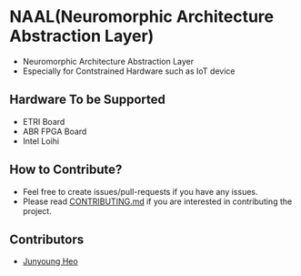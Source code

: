 # NAAL(Neuromorphic Architecture Abstraction Layer)
- Neuromorphic Architecture Abstraction Layer
- Especially for Contstrained Hardware such as IoT device

## Hardware To be Supported
- ETRI Board
- ABR FPGA Board
- Intel Loihi

## How to Contribute?
- Feel free to create issues/pull-requests if you have any issues.
- Please read [CONTRIBUTING.md](CONTRIBUTING.md) if you are interested in contributing the project.

## Contributors
- [Junyoung Heo](https://github.com/jyheo)
